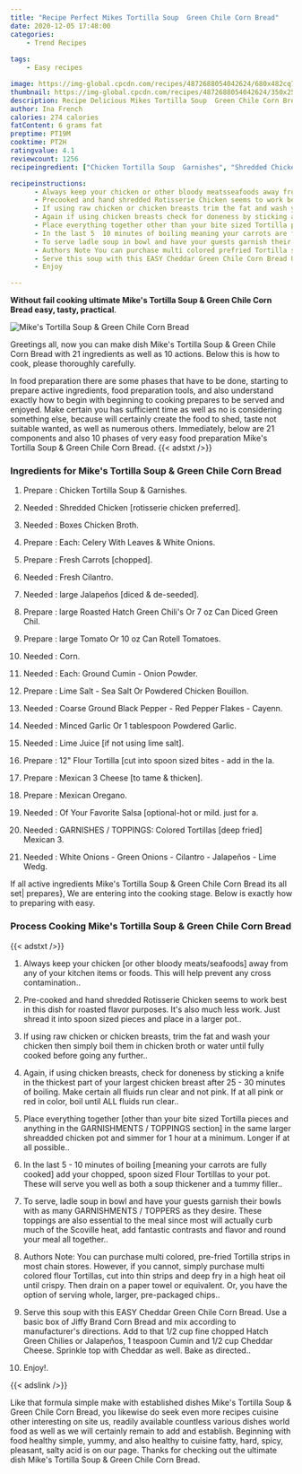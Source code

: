 ```yaml
---
title: "Recipe Perfect Mikes Tortilla Soup  Green Chile Corn Bread"
date: 2020-12-05 17:48:00
categories:
    - Trend Recipes
    
tags:
    - Easy recipes

image: https://img-global.cpcdn.com/recipes/4872688054042624/680x482cq70/mikes-tortilla-soup-green-chile-corn-bread-recipe-main-photo.jpg
thumbnail: https://img-global.cpcdn.com/recipes/4872688054042624/350x250cq70/mikes-tortilla-soup-green-chile-corn-bread-recipe-main-photo.jpg
description: Recipe Delicious Mikes Tortilla Soup  Green Chile Corn Bread with 21 ingredients and 10 stages of easy cooking.
author: Ina French
calories: 274 calories
fatContent: 6 grams fat
preptime: PT19M
cooktime: PT2H
ratingvalue: 4.1
reviewcount: 1256
recipeingredient: ["Chicken Tortilla Soup  Garnishes", "Shredded Chicken rotisserie chicken preferred", "Boxes Chicken Broth", "Each Celery With Leaves  White Onions", "Fresh Carrots chopped", "Fresh Cilantro", "large Jalapeos diced  deseeded", "large Roasted Hatch Green Chilis Or 7 oz Can Diced Green Chil", "large Tomato Or 10 oz Can Rotell Tomatoes", "Corn", "Each Ground Cumin  Onion Powder", "Lime Salt  Sea Salt Or Powdered Chicken Bouillon", "Coarse Ground Black Pepper  Red Pepper Flakes  Cayenn", "Minced Garlic Or 1 tablespoon Powdered Garlic", "Lime Juice if not using lime salt", "12 Flour Tortilla cut into spoon sized bites  add in the la", "Mexican 3 Cheese to tame  thicken", "Mexican Oregano", "Of Your Favorite Salsa optionalhot or mild just for a", "GARNISHES  TOPPINGS Colored Tortillas deep fried Mexican 3", "White Onions  Green Onions  Cilantro  Jalapeos  Lime Wedg"]

recipeinstructions: 
      - Always keep your chicken or other bloody meatsseafoods away from any of your kitchen items or foods This will help prevent any cross contamination 
      - Precooked and hand shredded Rotisserie Chicken seems to work best in this dish for roasted flavor purposes Its also much less work Just shread it into spoon sized pieces and place in a larger pot 
      - If using raw chicken or chicken breasts trim the fat and wash your chicken then simply boil them in chicken broth or water until fully cooked before going any further 
      - Again if using chicken breasts check for doneness by sticking a knife in the thickest part of your largest chicken breast after 25  30 minutes of boiling Make certain all fluids run clear and not pink If at all pink or red in color boil until ALL fluids run clear 
      - Place everything together other than your bite sized Tortilla pieces and anything in the GARNISHMENTS  TOPPINGS section in the same larger shreadded chicken pot and simmer for 1 hour at a minimum Longer if at all possible 
      - In the last 5  10 minutes of boiling meaning your carrots are fully cooked add your chopped spoon sized Flour Tortillas to your pot These will serve you well as both a soup thickener and a tummy filler 
      - To serve ladle soup in bowl and have your guests garnish their bowls with as many GARNISHMENTS  TOPPERS as they desire These toppings are also essential to the meal since most will actually curb much of the Scoville heat add fantastic contrasts and flavor and round your meal all together 
      - Authors Note You can purchase multi colored prefried Tortilla strips in most chain stores However if you cannot simply purchase multi colored flour Tortillas cut into thin strips and deep fry in a high heat oil until crispy Then drain on a paper towel or equivalent Or you have the option of serving whole larger prepackaged chips 
      - Serve this soup with this EASY Cheddar Green Chile Corn Bread Use a basic box of Jiffy Brand Corn Bread and mix according to manufacturers directions Add to that 12 cup fine chopped Hatch Green Chilies or Jalapeos 1 teaspoon Cumin and 12 cup Cheddar Cheese Sprinkle top with Cheddar as well Bake as directed 
      - Enjoy

---
```




**Without fail cooking ultimate Mike&#39;s Tortilla Soup &amp; Green Chile Corn Bread easy, tasty, practical**. 


![Mike&#39;s Tortilla Soup &amp; Green Chile Corn Bread](https://img-global.cpcdn.com/recipes/4872688054042624/680x482cq70/mikes-tortilla-soup-green-chile-corn-bread-recipe-main-photo.jpg "Mike&#39;s Tortilla Soup &amp; Green Chile Corn Bread")




Greetings all, now you can make dish Mike&#39;s Tortilla Soup &amp; Green Chile Corn Bread with 21 ingredients as well as 10 actions. Below this is how to cook, please thoroughly carefully.

In food preparation there are some phases that have to be done, starting to prepare active ingredients, food preparation tools, and also understand exactly how to begin with beginning to cooking prepares to be served and enjoyed. Make certain you has sufficient time as well as no is considering something else, because will certainly create the food to shed, taste not suitable wanted, as well as numerous others. Immediately, below are 21 components and also 10 phases of very easy food preparation Mike&#39;s Tortilla Soup &amp; Green Chile Corn Bread.
{{< adstxt />}}

### Ingredients for Mike&#39;s Tortilla Soup &amp; Green Chile Corn Bread


1. Prepare  : Chicken Tortilla Soup &amp; Garnishes.

1. Needed  : Shredded Chicken [rotisserie chicken preferred].

1. Needed  : Boxes Chicken Broth.

1. Prepare  : Each: Celery With Leaves &amp; White Onions.

1. Prepare  : Fresh Carrots [chopped].

1. Needed  : Fresh Cilantro.

1. Needed  : large Jalapeños [diced &amp; de-seeded].

1. Prepare  : large Roasted Hatch Green Chili&#39;s Or 7 oz Can Diced Green Chil.

1. Prepare  : large Tomato Or 10 oz Can Rotell Tomatoes.

1. Needed  : Corn.

1. Needed  : Each: Ground Cumin - Onion Powder.

1. Prepare  : Lime Salt - Sea Salt Or Powdered Chicken Bouillon.

1. Needed  : Coarse Ground Black Pepper - Red Pepper Flakes - Cayenn.

1. Needed  : Minced Garlic Or 1 tablespoon Powdered Garlic.

1. Needed  : Lime Juice [if not using lime salt].

1. Prepare  : 12&#34; Flour Tortilla [cut into spoon sized bites - add in the la.

1. Prepare  : Mexican 3 Cheese [to tame &amp; thicken].

1. Prepare  : Mexican Oregano.

1. Needed  : Of Your Favorite Salsa [optional-hot or mild. just for a.

1. Needed  : GARNISHES / TOPPINGS: Colored Tortillas [deep fried] Mexican 3.

1. Needed  : White Onions - Green Onions - Cilantro - Jalapeños - Lime Wedg.



If all active ingredients Mike&#39;s Tortilla Soup &amp; Green Chile Corn Bread its all set| prepares}, We are entering into the cooking stage. Below is exactly how to preparing with easy.

### Process Cooking Mike&#39;s Tortilla Soup &amp; Green Chile Corn Bread

{{< adstxt />}}


1. Always keep your chicken [or other bloody meats/seafoods] away from any of your kitchen items or foods. This will help prevent any cross contamination..



1. Pre-cooked and hand shredded Rotisserie Chicken seems to work best in this dish for roasted flavor purposes. It&#39;s also much less work. Just shread it into spoon sized pieces and place in a larger pot..



1. If using raw chicken or chicken breasts, trim the fat and wash your chicken then simply boil them in chicken broth or water until fully cooked before going any further..



1. Again, if using chicken breasts, check for doneness by sticking a knife in the thickest part of your largest chicken breast after 25 - 30 minutes of boiling. Make certain all fluids run clear and not pink. If at all pink or red in color, boil until ALL fluids run clear..



1. Place everything together [other than your bite sized Tortilla pieces and anything in the GARNISHMENTS / TOPPINGS section] in the same larger shreadded chicken pot and simmer for 1 hour at a minimum. Longer if at all possible..



1. In the last 5 - 10 minutes of boiling [meaning your carrots are fully cooked] add your chopped, spoon sized Flour Tortillas to your pot. These will serve you well as both a soup thickener and a tummy filler..



1. To serve, ladle soup in bowl and have your guests garnish their bowls with as many GARNISHMENTS / TOPPERS as they desire. These toppings are also essential to the meal since most will actually curb much of the Scoville heat, add fantastic contrasts and flavor and round your meal all together..



1. Authors Note: You can purchase multi colored, pre-fried Tortilla strips in most chain stores. However, if you cannot, simply purchase multi colored flour Tortillas, cut into thin strips and deep fry in a high heat oil until crispy. Then drain on a paper towel or equivalent. Or, you have the option of serving whole, larger, pre-packaged chips..



1. Serve this soup with this EASY Cheddar Green Chile Corn Bread. Use a basic box of Jiffy Brand Corn Bread and mix according to manufacturer&#39;s directions. Add to that 1/2 cup fine chopped Hatch Green Chilies or Jalapeños, 1 teaspoon Cumin and 1/2 cup Cheddar Cheese. Sprinkle top with Cheddar as well. Bake as directed..



1. Enjoy!.





{{< adslink />}}

Like that formula simple make with established dishes Mike&#39;s Tortilla Soup &amp; Green Chile Corn Bread, you likewise do seek even more recipes cuisine other interesting on site us, readily available countless various dishes world food as well as we will certainly remain to add and establish. Beginning with food healthy simple, yummy, and also healthy to cuisine fatty, hard, spicy, pleasant, salty acid is on our page. Thanks for checking out the ultimate dish Mike&#39;s Tortilla Soup &amp; Green Chile Corn Bread.
